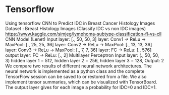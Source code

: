 # Tensorflow
Using tensorflow CNN to Predict IDC in Breast Cancer Histology Images
Dataset : Breast Histology Images  (Classify IDC vs non IDC images)
https://www.kaggle.com/simjeg/lymphoma-subtype-classification-fl-vs-cll
CNN Model (Lenet)
Input layer: [., 50, 50, 3]
layer: Conv1 -> ReLu -> MaxPool: [., 25, 25, 36]
layer: Conv2 -> ReLu -> MaxPool: [., 13, 13, 36]
layer: Conv3 -> ReLu -> MaxPool: [., 7, 7, 36]
layer: FC -> ReLu: [., 576]
output layer: FC -> ReLu: [., 2]
Multilayer Perceptron
Input layer: (., 50, 50, 3)
hidden layer 1 = 512,
hidden layer 2 = 256,
hidden layer 3 = 128,
Output: 2
We compare two results of different neural network architectures.
The neural network is implemented as a python class and the complete TensorFlow session can be saved to or restored from a file.
We also implement tensor summaries, which can be visualized with TensorBoard. 
The output layer gives for each image a probability for IDC=0 and IDC=1. 
